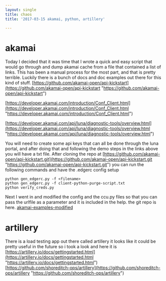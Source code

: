 ```yaml
---
layout: single
title: chaos
title: '2017-03-15 akamai, python, artillery'

---
```



# akamai
Today I decided that it was time that I wrote a quick and easy script that would go through and dump akamai cache from a file that contained a list of links. This has been a manual process for the most part, and that is pretty terrible.
Luckily there is a bunch of docs and doc examples out there for this kind of stuff. 
[https://github.com/akamai-open/api-kickstart](https://github.com/akamai-open/api-kickstart "https://github.com/akamai-open/api-kickstart")

[https://developer.akamai.com/introduction/Conf_Client.html](https://developer.akamai.com/introduction/Conf_Client.html "https://developer.akamai.com/introduction/Conf_Client.html")

[https://developer.akamai.com/api/luna/diagnostic-tools/overview.html](https://developer.akamai.com/api/luna/diagnostic-tools/overview.html "https://developer.akamai.com/api/luna/diagnostic-tools/overview.html")

You will need to create some api keys that can all be done through the luna portal, and after doing that and following the demo steps in the links above you will have a txt file.   After cloning the repo at 
[https://github.com/akamai-open/api-kickstart.git](https://github.com/akamai-open/api-kickstart.git "https://github.com/akamai-open/api-kickstart.git") you can run the following commands and have the .edgerc config setup 

```
python gen_edgerc.py -f <filename>
python gen_edgerc.py -f client-python-purge-script.txt
python verify_creds.py
```

Next I went in and modified the config and the ccu.py files so that you can pass the urlfile as a parameter and it is included in the help.
the git repo is here.  [akamai-examples-modified](https://github.com/ridingintraffic/akamai-examples-modified.git
 "akamai-examples-modified")

# artillery
There is a load testing app out there called artillery  it looks like it could be pretty useful in the future so i took a look and here it is
[https://artillery.io/docs/gettingstarted.html](https://artillery.io/docs/gettingstarted.html "https://artillery.io/docs/gettingstarted.html")
[https://github.com/shoreditch-ops/artillery](https://github.com/shoreditch-ops/artillery "https://github.com/shoreditch-ops/artillery")





